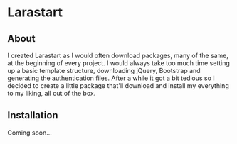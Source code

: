 # Larastart

## About
I created Larastart as I would often download packages, many of the same, at the beginning of every project.
I would always take too much time setting up a basic template structure, downloading jQuery, Bootstrap and generating the authentication files.
After a while it got a bit tedious so I decided to create a little package that'll download and install my everything to my liking, all out of the box.

## Installation
Coming soon...
